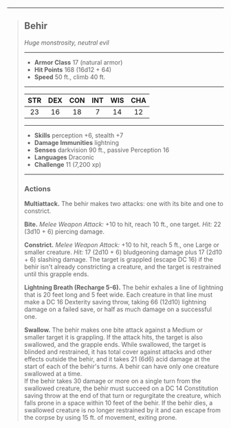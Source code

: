 ***
> ## Behir
> *Huge monstrosity, neutral evil*
> 
> ***
> 
> - **Armor Class** 17 (natural armor)
> - **Hit Points** 168 (16d12 + 64)
> - **Speed** 50 ft., climb 40 ft.
> 
> ***
> 
> |STR|DEX|CON|INT|WIS|CHA|
> |:---:|:---:|:---:|:---:|:---:|:---:|
> |23|16|18|7|14|12|
> 
> ***
> 
> - **Skills** perception +6, stealth +7
> - **Damage Immunities** lightning
> - **Senses** darkvision 90 ft., passive Perception 16
> - **Languages** Draconic
> - **Challenge** 11 (7,200 xp)
> 
> ***
> 
> ### Actions
> **Multiattack.** The behir makes two attacks: one with its bite and one to constrict.
> 
> **Bite.** *Melee Weapon Attack:* +10 to hit, reach 10 ft., one target. *Hit:* 22 (3d10 + 6) piercing damage.
> 
> **Constrict.** *Melee Weapon Attack:* +10 to hit, reach 5 ft., one Large or smaller creature. *Hit:* 17 (2d10 + 6) bludgeoning damage plus 17 (2d10 + 6) slashing damage. The target is grappled (escape DC 16) if the behir isn't already constricting a creature, and the target is restrained until this grapple ends.
> 
> **Lightning Breath (Recharge 5-6).** The behir exhales a line of lightning that is 20 feet long and 5 feet wide. Each creature in that line must make a DC 16 Dexterity saving throw, taking 66 (12d10) lightning damage on a failed save, or half as much damage on a successful one.
> 
> **Swallow.** The behir makes one bite attack against a Medium or smaller target it is grappling. If the attack hits, the target is also swallowed, and the grapple ends. While swallowed, the target is blinded and restrained, it has total cover against attacks and other effects outside the behir, and it takes 21 (6d6) acid damage at the start of each of the behir's turns. A behir can have only one creature swallowed at a time.  
> If the behir takes 30 damage or more on a single turn from the swallowed creature, the behir must succeed on a DC 14 Constitution saving throw at the end of that turn or regurgitate the creature, which falls prone in a space within 10 feet of the behir. If the behir dies, a swallowed creature is no longer restrained by it and can escape from the corpse by using 15 ft. of movement, exiting prone.